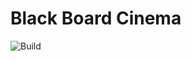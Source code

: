 # Black Board Cinema

![Build](https://github.com/yliu1021/BlackBoardCinema/actions/workflows/firebase-hosting-merge.yml/badge.svg)
